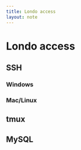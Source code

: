 ```yaml
---
title: Londo access
layout: note
---
```


# Londo access

## SSH

### Windows

### Mac/Linux

## tmux

## MySQL
